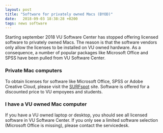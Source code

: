 ```yaml
---
layout: post
title: "Software for privately owned Macs (BYOD)"
date:   2018-09-03 18:38:28 +0200
tags: news software
---
```


Starting september 2018 VU Software Center has stopped offering licensed software to privately owned Macs. The reason is that the software vendors only allow the licenses to be installed on VU owned hardware. As a consequence, a number of popular packages like Microsoft Office and SPSS have been pulled from VU Software Center.

### Private Mac computers

To obtain licenses for software like Microsoft Office, SPSS or Adobe Creative Cloud, please visit the [SURFspot](https://www.surfspot.nl) site. Software is offered for a discounted price to VU empoyees and students.

### I have a VU owned Mac computer

If you have a VU owned laptop or desktop, you should see all licensed software in VU Software Center. If you only see a limited software selection (Microsoft Office is missing), please contact the servicedesk.
